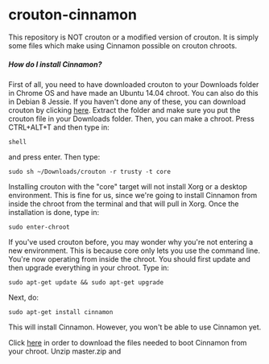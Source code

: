 # crouton-cinnamon

This repository is NOT crouton or a modified version of crouton. It is simply some files which make using Cinnamon possible on crouton chroots.

##### How do I install Cinnamon?

First of all, you need to have downloaded crouton to your Downloads folder in Chrome OS and have made an Ubuntu 14.04 chroot. You can also do this in Debian 8 Jessie. If you haven't done any of these, you can download crouton by clicking [here](https://github.com/dnschneid/crouton/archive/master.zip). Extract the folder and make sure you put the crouton file in your Downloads folder. Then, you can make a chroot. Press CTRL+ALT+T and then type in:
````
shell
````
and press enter. Then type:
````
sudo sh ~/Downloads/crouton -r trusty -t core
````
Installing crouton with the "core" target will not install Xorg or a desktop environment. This is fine for us, since we're going to install Cinnamon from inside the chroot from the terminal and that will pull in Xorg. Once the installation is done, type in:
````
sudo enter-chroot
````
If you've used crouton before, you may wonder why you're not entering a new environment. This is because core only lets you use the command line. You're now operating from inside the chroot. You should first update and then upgrade everything in your chroot. Type in:
````
sudo apt-get update && sudo apt-get upgrade
````
Next, do:
````
sudo apt-get install cinnamon
````
This will install Cinnamon. However, you won't be able to use Cinnamon yet.

Click [here](https://github.com/Tenn1518/crouton-cinnamon/archive/master.zip) in order to download the files needed to boot Cinnamon from your chroot. Unzip master.zip and
